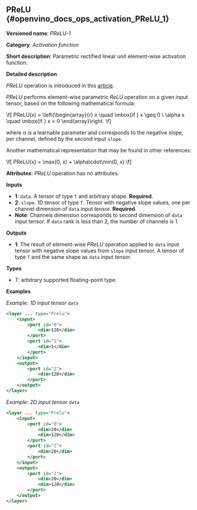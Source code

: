 ## PReLU <a name="PReLU"></a> {#openvino_docs_ops_activation_PReLU_1}

**Versioned name**: *PReLU-1*

**Category**: *Activation function*

**Short description**: Parametric rectified linear unit element-wise activation function.

**Detailed description**

*PReLU* operation is introduced in this [article](https://arxiv.org/abs/1502.01852v1).

*PReLU* performs element-wise parametric *ReLU* operation on a given input tensor, based on the following mathematical formula:

\f[
PReLU(x) = \left\{\begin{array}{r}
    x \quad \mbox{if } x \geq  0 \\
    \alpha x \quad \mbox{if } x < 0
\end{array}\right.
\f]

where α is a learnable parameter and corresponds to the negative slope, per channel, defined by the second input `slope`.

Another mathematical representation that may be found in other references:

\f[
PReLU(x) = \max(0, x) + \alpha\cdot\min(0, x)
\f]


**Attributes**: *PReLU* operation has no attributes.

**Inputs**

* **1**: `data`. A tensor of type `T` and arbitrary shape. **Required**.
* **2**: `slope`. 1D tensor of type `T`. Tensor with negative slope values, one per channel dimension of `data` input tensor. **Required**.
* **Note**: Channels dimension corresponds to second dimension of `data` input tensor. If `data` rank is less than 2, the number of channels is 1.

**Outputs**

* **1**: The result of element-wise *PReLU* operation applied to `data` input tensor with negative slope values from `slope` input tensor. A tensor of type `T` and the same shape as `data` input tensor.

**Types**

* *T*: arbitrary supported floating-point type.

**Examples**

*Example: 1D input tensor `data`*

```xml
<layer ... type="Prelu">
    <input>
        <port id="0">
            <dim>128</dim>
        </port>
        <port id="1">
            <dim>1</dim>
        </port>
    </input>
    <output>
        <port id="2">
            <dim>128</dim>
        </port>
    </output>
</layer>
```

*Example: 2D input tensor `data`*

```xml
<layer ... type="Prelu">
    <input>
        <port id="0">
            <dim>20</dim>
            <dim>128</dim>
        </port>
        <port id="1">
            <dim>20</dim>
        </port>
    </input>
    <output>
        <port id="2">
            <dim>20</dim>
            <dim>128</dim>
        </port>
    </output>
</layer>
```
